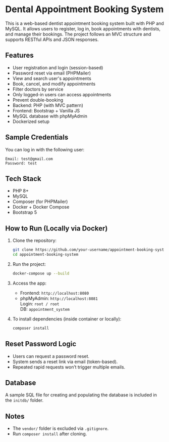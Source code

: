 # Dental Appointment Booking System

This is a web-based dentist appointment booking system built with PHP and MySQL. It allows users to register, log in, book appointments with dentists, and manage their bookings. The project follows an MVC structure and supports RESTful APIs and JSON responses.

## Features

- User registration and login (session-based)
- Password reset via email (PHPMailer)
- View and search user's appointments
- Book, cancel, and modify appointments
- Filter doctors by service
- Only logged-in users can access appointments
- Prevent double-booking
- Backend: PHP (with MVC pattern)
- Frontend: Bootstrap + Vanilla JS
- MySQL database with phpMyAdmin
- Dockerized setup

## Sample Credentials

You can log in with the following user:

```
Email: test@gmail.com
Password: test
```

## Tech Stack

- PHP 8+
- MySQL
- Composer (for PHPMailer)
- Docker + Docker Compose
- Bootstrap 5

## How to Run (Locally via Docker)

1. Clone the repository:
   ```bash
   git clone https://github.com/your-username/appointment-booking-system.git
   cd appointment-booking-system
   ```

2. Run the project:
   ```bash
   docker-compose up --build
   ```

3. Access the app:
   - Frontend: `http://localhost:8080`
   - phpMyAdmin: `http://localhost:8081`  
     Login: `root / root`  
     DB: `appointment_system`

4. To install dependencies (inside container or locally):
   ```bash
   composer install
   ```

## Reset Password Logic

- Users can request a password reset.
- System sends a reset link via email (token-based).
- Repeated rapid requests won’t trigger multiple emails.

## Database

A sample SQL file for creating and populating the database is included in the `initdb/` folder.

## Notes

- The `vendor/` folder is excluded via `.gitignore`.
- Run `composer install` after cloning.

